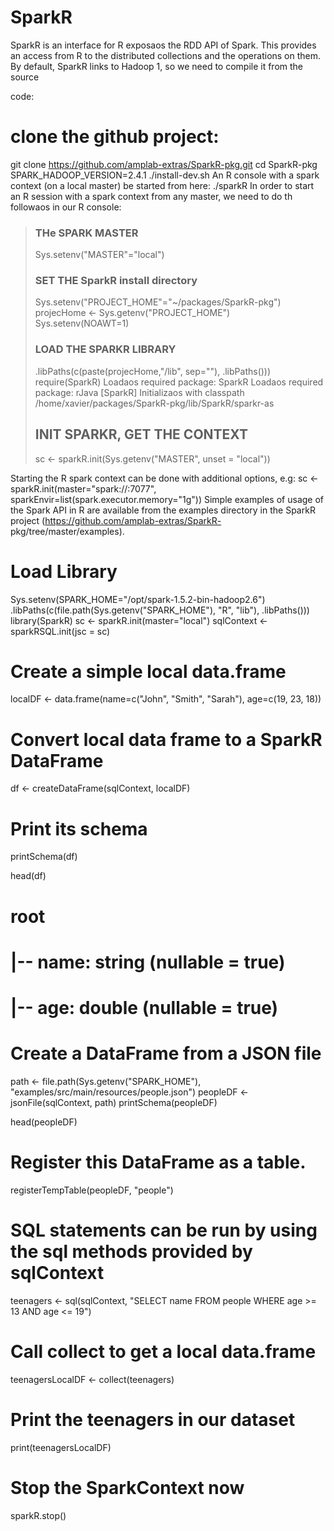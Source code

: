 # SparkR

SparkR is an interface for R exposaos the RDD API of Spark. This provides
an access from R to the distributed collections and the operations on them. By
default, SparkR links to Hadoop 1, so we need to compile it from the source

code:
# clone the github project:
git clone https://github.com/amplab-extras/SparkR-pkg.git
cd SparkR-pkg
SPARK_HADOOP_VERSION=2.4.1 ./install-dev.sh
An R console with a spark context (on a local master) be started from here:
./sparkR
In order to start an R session with a spark context from any master, we need
to do th followaos in our R console:
> ### THe SPARK MASTER
> Sys.setenv("MASTER"="local")
>
> ### SET THE SparkR install directory
> Sys.setenv("PROJECT_HOME"="~/packages/SparkR-pkg")
> projecHome <- Sys.getenv("PROJECT_HOME")
> Sys.setenv(NOAWT=1)
>
> ### LOAD THE SPARKR LIBRARY
> .libPaths(c(paste(projecHome,"/lib", sep=""), .libPaths()))
> require(SparkR)
Loadaos required package: SparkR
Loadaos required package: rJava
[SparkR] Initializaos with classpath /home/xavier/packages/SparkR-pkg/lib/SparkR/sparkr-as
> ## INIT SPARKR, GET THE CONTEXT
> sc <- sparkR.init(Sys.getenv("MASTER", unset = "local"))

Starting the R spark context can be done with additional options, e.g:
sc <- sparkR.init(master="spark://<master>:7077",
sparkEnvir=list(spark.executor.memory="1g"))
Simple examples of usage of the Spark API in R are available from the examples
directory in the SparkR project (https://github.com/amplab-extras/SparkR-
pkg/tree/master/examples).

# Load Library
Sys.setenv(SPARK_HOME="/opt/spark-1.5.2-bin-hadoop2.6")
.libPaths(c(file.path(Sys.getenv("SPARK_HOME"), "R", "lib"), .libPaths()))
library(SparkR)
sc <- sparkR.init(master="local")
sqlContext <- sparkRSQL.init(jsc = sc)

# Create a simple local data.frame
localDF <- data.frame(name=c("John", "Smith", "Sarah"), age=c(19, 23, 18))

# Convert local data frame to a SparkR DataFrame
df <- createDataFrame(sqlContext, localDF)

# Print its schema
printSchema(df)

head(df)
# root
#  |-- name: string (nullable = true)
#  |-- age: double (nullable = true)

# Create a DataFrame from a JSON file
path <- file.path(Sys.getenv("SPARK_HOME"), "examples/src/main/resources/people.json")
peopleDF <- jsonFile(sqlContext, path)
printSchema(peopleDF)

head(peopleDF)

# Register this DataFrame as a table.
registerTempTable(peopleDF, "people")

# SQL statements can be run by using the sql methods provided by sqlContext
teenagers <- sql(sqlContext, "SELECT name FROM people WHERE age >= 13 AND age <= 19")

# Call collect to get a local data.frame
teenagersLocalDF <- collect(teenagers)

# Print the teenagers in our dataset
print(teenagersLocalDF)

# Stop the SparkContext now
sparkR.stop()
